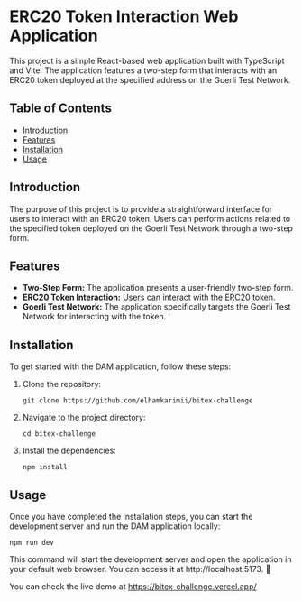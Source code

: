 # ERC20 Token Interaction Web Application

This project is a simple React-based web application built with TypeScript and Vite. The application features a two-step form that interacts with an ERC20 token deployed at the specified address on the Goerli Test Network.

## Table of Contents
- [Introduction](#introduction)
- [Features](#features)
- [Installation](#installation)
- [Usage](#usage)


## Introduction

The purpose of this project is to provide a straightforward interface for users to interact with an ERC20 token. Users can perform actions related to the specified token deployed on the Goerli Test Network through a two-step form.


## Features

- **Two-Step Form:** The application presents a user-friendly two-step form.
- **ERC20 Token Interaction:** Users can interact with the ERC20 token.
- **Goerli Test Network:** The application specifically targets the Goerli Test Network for interacting with the token.


## Installation

To get started with the DAM application, follow these steps:

1. Clone the repository:

   ```shell
   git clone https://github.com/elhamkarimii/bitex-challenge
   ```

2. Navigate to the project directory:

   ```shell
   cd bitex-challenge
   ```

3. Install the dependencies:

   ```shell
   npm install
   `````` 


## Usage

Once you have completed the installation steps, you can start the development server and run the DAM application locally:

   ```shell
   npm run dev
   `````` 

This command will start the development server and open the application in your default web browser.
You can access it at http://localhost:5173. 🚀

You can check the live demo at https://bitex-challenge.vercel.app/
